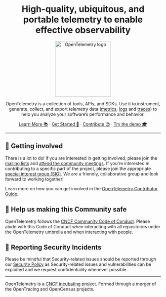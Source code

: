 <h1 align="center">
    High-quality, ubiquitous, and portable telemetry to
    enable effective observability
</h1>

<p align="center">
  <a href="https://opentelemetry.io/">
    <img src="https://opentelemetry.io/img/logos/opentelemetry-horizontal-color.svg" alt="OpenTelemetry logo" height="180">
  </a>
</p>

<p align="center">
OpenTelemetry is a collection of tools, APIs, and SDKs. Use it to
instrument, generate, collect, and export telemetry data (<a href="https://opentelemetry.io/docs/concepts/signals/metrics/">metrics</a>, <a href="https://opentelemetry.io/docs/concepts/signals/logs/">logs</a> and <a href="https://opentelemetry.io/docs/concepts/signals/traces/">traces</a>) to help you analyze your software’s performance
and behavior.
</p>

<p align="center">
  <a href="https://opentelemetry.io/docs/what-is-opentelemetry/">Learn More 📚</a>
  ·
  <a href="https://opentelemetry.io/docs/getting-started/">Get Started 🔭</a>
  ·
  <a href="https://github.com/open-telemetry/community/blob/main/CONTRIBUTING.md">Contribute 😍</a>
  ·
  <a href="https://opentelemetry.io/docs/demo/">Try the demo 🎓</a>
</p>

---

## 👋 Getting involved

There is a lot to do! If you are interested in getting involved, please join the [mailing lists](https://github.com/open-telemetry/community#mailing-lists) and [attend the community meetings](https://github.com/open-telemetry/community#calendar). If you're interested in contributing to a specific part of the project, please join the appropriate [special interest group (SIG)](https://github.com/open-telemetry/community#special-interest-groups). We are a friendly, collaborative group and look forward to working together!

Learn more on how you can get involved in the [OpenTelemetry Contributor Guide](https://github.com/open-telemetry/community/blob/main/CONTRIBUTING.md).

## 🦺 Help us making this Community safe

OpenTelemetry follows the [CNCF Community Code of Conduct](https://github.com/cncf/foundation/blob/main/code-of-conduct.md). Please abide with this Code of Conduct when interacting with all repositories under the OpenTelemetry umbrella and when interacting with people.</sub>

## 👾 Reporting Security Incidents

Please be mindful that Security-related issues should be reported through our [Security Policy](https://github.com/open-telemetry/community/security/policy) as Security-related issues and vulnerabilities can be exploited and we request confidentiality whenever possible.

---

OpenTelemetry is a [CNCF](https://cncf.io/) [incubating](https://www.cncf.io/projects/) project.
Formed through a merger of the OpenTracing and OpenCensus projects.
